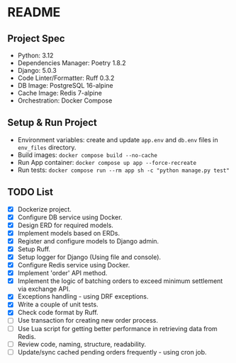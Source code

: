 # README

## Project Spec

- Python: 3.12
- Dependencies Manager: Poetry 1.8.2
- Django: 5.0.3
- Code Linter/Formatter: Ruff 0.3.2
- DB Image: PostgreSQL 16-alpine
- Cache Image: Redis 7-alpine
- Orchestration: Docker Compose

## Setup & Run Project

- Environment variables: create and update `app.env` and `db.env` files in `env_files` directory.
- Build images: `docker compose build --no-cache`
- Run App container: `docker compose up app --force-recreate`
- Run tests: `docker compose run --rm app sh -c "python manage.py test"`

## TODO List

- [x] Dockerize project.
- [x] Configure DB service using Docker.
- [x] Design ERD for required models.
- [x] Implement models based on ERDs.
- [x] Register and configure models to Django admin.
- [x] Setup Ruff.
- [x] Setup logger for Django (Using file and console).
- [x] Configure Redis service using Docker.
- [x] Implement 'order' API method.
- [x] Implement the logic of batching orders to exceed minimum settlement via exchange API.
- [x] Exceptions handling - using DRF exceptions.
- [x] Write a couple of unit tests.
- [x] Check code format by Ruff.
- [ ] Use transaction for creating new order process.
- [ ] Use Lua script for getting better performance in retrieving data from Redis.
- [ ] Review code, naming, structure, readability.
- [ ] Update/sync cached pending orders frequently - using cron job.
